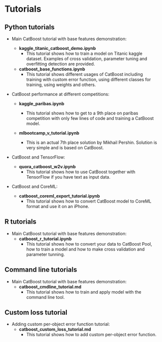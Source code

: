 # Tutorials

## Python tutorials

* Main CatBoost tutorial with base features demonstration:
    * __kaggle_titanic_catboost_demo.ipynb__
        * This tutorial shows how to train a model on Titanic kaggle dataset. Examples of cross validation, parameter tuning and overfitting detection are provided.
    * __catboost_base_functions.ipynb__
        * This tutorial shows different usages of CatBoost including training with custom error function, using different classes for training, using weights and others.

* CatBoost performance at different competitions:
    * __kaggle_paribas.ipynb__
        * This tutorial shows how to get to a 9th place on paribas competition with only few lines of code and training a CatBoost model.

    * __mlbootcamp_v_tutorial.ipynb__
        * This is an actual 7th place solution by Mikhail Pershin. Solution is very simple and is based on CatBoost.

* CatBoost and TensorFlow:
    * __quora_catboost_w2v.ipynb__
        * This tutorial shows how to use CatBoost together with TensorFlow if you have text as input data.

* CatBoost and CoreML:
    * __catboost_coreml_export_tutorial.ipynb__
        * This tutorial shows how to convert CatBoost model to CoreML format and use it on an iPhone.

## R tutorials

* Main CatBoost tutorial with base features demonstration:
    * __catboost\_r\_tutorial.ipynb__
        * This tutorial shows how to convert your data to CatBoost Pool, how to train a model and how to make cross validation and parameter tunning.

## Command line tutorials

* Main CatBoost tutorial with base features demonstration:
    * __catboost\_cmdline\_tutorial.md__
        * This tutorial shows how to train and apply model with the command line tool.

## Custom loss tutorial

* Adding custom per-object error function tutorial:
    * __catboost\_custom\_loss\_tutorial.md__
        * This tutorial shows how to add custom per-object error function.
